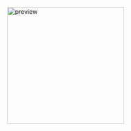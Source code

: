 <img width="271" alt="preview" src="https://github.com/Parryword/NewsPlusPlus/assets/101982505/84595124-5c24-4ec6-98b1-c3cc9a70b9c5">
